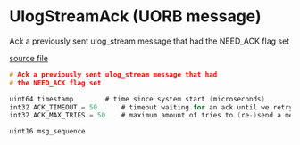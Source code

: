 # UlogStreamAck (UORB message)

Ack a previously sent ulog_stream message that had
the NEED_ACK flag set

[source file](https://github.com/PX4/PX4-Autopilot/blob/main/msg/UlogStreamAck.msg)

```c
# Ack a previously sent ulog_stream message that had
# the NEED_ACK flag set

uint64 timestamp		# time since system start (microseconds)
int32 ACK_TIMEOUT = 50		# timeout waiting for an ack until we retry to send the message [ms]
int32 ACK_MAX_TRIES = 50	# maximum amount of tries to (re-)send a message, each time waiting ACK_TIMEOUT ms

uint16 msg_sequence

```
